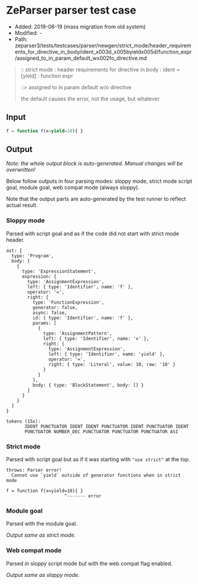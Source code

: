 # ZeParser parser test case

- Added: 2019-06-19 (mass migration from old system)
- Modified: -
- Path: zeparser3/tests/testcases/parser/newgen/strict_mode/header_requirements_for_directive_in_body/ident_x003d_x005byieldx005d/function_expr/assigned_to_in_param_default_wx002fo_directive.md

> :: strict mode : header requirements for directive in body : ident = [yield] : function expr
>
> ::> assigned to in param default w/o directive
>
> the default causes the error, not the usage, but whatever

## Input

`````js
f = function f(x=yield=10){ }
`````

## Output

_Note: the whole output block is auto-generated. Manual changes will be overwritten!_

Below follow outputs in four parsing modes: sloppy mode, strict mode script goal, module goal, web compat mode (always sloppy).

Note that the output parts are auto-generated by the test runner to reflect actual result.

### Sloppy mode

Parsed with script goal and as if the code did not start with strict mode header.

`````
ast: {
  type: 'Program',
  body: [
    {
      type: 'ExpressionStatement',
      expression: {
        type: 'AssignmentExpression',
        left: { type: 'Identifier', name: 'f' },
        operator: '=',
        right: {
          type: 'FunctionExpression',
          generator: false,
          async: false,
          id: { type: 'Identifier', name: 'f' },
          params: [
            {
              type: 'AssignmentPattern',
              left: { type: 'Identifier', name: 'x' },
              right: {
                type: 'AssignmentExpression',
                left: { type: 'Identifier', name: 'yield' },
                operator: '=',
                right: { type: 'Literal', value: 10, raw: '10' }
              }
            }
          ],
          body: { type: 'BlockStatement', body: [] }
        }
      }
    }
  ]
}

tokens (15x):
       IDENT PUNCTUATOR IDENT IDENT PUNCTUATOR IDENT PUNCTUATOR IDENT
       PUNCTUATOR NUMBER_DEC PUNCTUATOR PUNCTUATOR PUNCTUATOR ASI
`````

### Strict mode

Parsed with script goal but as if it was starting with `"use strict"` at the top.

`````
throws: Parser error!
  Cannot use `yield` outside of generator functions when in strict mode

f = function f(x=yield=10){ }
                      ^------- error
`````


### Module goal

Parsed with the module goal.

_Output same as strict mode._

### Web compat mode

Parsed in sloppy script mode but with the web compat flag enabled.

_Output same as sloppy mode._
